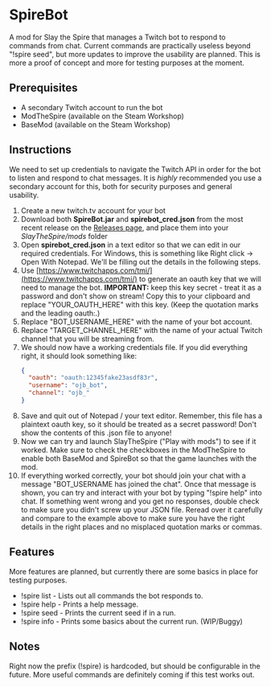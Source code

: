 # SpireBot
A mod for Slay the Spire that manages a Twitch bot to respond to commands from chat. Current commands are practically useless beyond "!spire seed", but more updates to improve the usability are planned. This is more a proof of concept and more for testing purposes at the moment.

## Prerequisites
* A secondary Twitch account to run the bot
* ModTheSpire (available on the Steam Workshop)
* BaseMod (available on the Steam Workshop)

## Instructions

We need to set up credentials to navigate the Twitch API in order for the bot to listen and respond to chat messages. It is *highly* recommended you use a secondary account for this, both for security purposes and general usability.

1. Create a new twitch.tv account for your bot
2. Download both **SpireBot.jar** and **spirebot_cred.json** from the most recent release on the [Releases page](https://github.com/casey-c/spirebot/releases), and place them into your *SlayTheSpire/mods* folder
3. Open **spirebot_cred.json** in a text editor so that we can edit in our required credentials. For Windows, this is something like Right click -> Open With Notepad. We'll be filling out the details in the following steps.
4. Use [https://www.twitchapps.com/tmi/](https://www.twitchapps.com/tmi/) to generate an oauth key that we will need to manage the bot. **IMPORTANT:** keep this key secret - treat it as a password and don't show on stream! Copy this to your clipboard and replace "YOUR_OAUTH_HERE" with this key. (Keep the quotation marks and the leading oauth:.)
5. Replace "BOT_USERNAME_HERE" with the name of your bot account.
6. Replace "TARGET_CHANNEL_HERE" with the name of your actual Twitch channel that you will be streaming from.
7. We should now have a working credentials file. If you did everything right, it should look something like:
    ```json
    {
      "oauth": "oauth:12345fake23asdf83r",
      "username": "ojb_bot",
      "channel": "ojb_"
    }  
    ``` 
  8. Save and quit out of Notepad / your text editor. Remember, this file has a plaintext oauth key, so it should be treated as a secret password! Don't show the contents of this .json file to anyone!
  9. Now we can try and launch SlayTheSpire ("Play with mods") to see if it worked. Make sure to check the checkboxes in the ModTheSpire to enable both BaseMod and SpireBot so that the game launches with the mod. 
  10. If everything worked correctly, your bot should join your chat with a message "BOT_USERNAME has joined the chat". Once that message is shown, you can try and interact with your bot by typing "!spire help" into chat. If something went wrong and you get no responses, double check to make sure you didn't screw up your JSON file. Reread over it carefully and compare to the example above to make sure you have the right details in the right places and no misplaced quotation marks or commas.
  
  ## Features
  More features are planned, but currently there are some basics in place for testing purposes.
  * !spire list - Lists out all commands the bot responds to.
  * !spire help - Prints a help message.
  * !spire seed - Prints the current seed if in a run.
  * !spire info - Prints some basics about the current run. (WIP/Buggy)
  
  ## Notes
 
 Right now the prefix (!spire) is hardcoded, but should be configurable in the future. More useful commands are definitely coming if this test works out.
  
  
  
  
  
  
